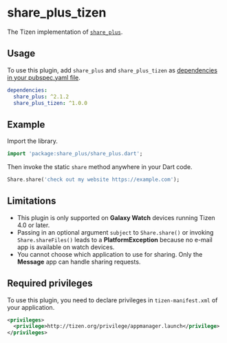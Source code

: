 # share_plus_tizen

The Tizen implementation of [`share_plus`](https://github.com/fluttercommunity/plus_plugins/tree/main/packages/share_plus).

## Usage

To use this plugin, add `share_plus` and `share_plus_tizen` as [dependencies in your pubspec.yaml file](https://flutter.io/platform-plugins/).

```yaml
dependencies:
  share_plus: ^2.1.2
  share_plus_tizen: ^1.0.0
```

## Example

Import the library.

``` dart
import 'package:share_plus/share_plus.dart';
```

Then invoke the static `share` method anywhere in your Dart code.

``` dart
Share.share('check out my website https://example.com');
```

## Limitations

- This plugin is only supported on **Galaxy Watch** devices running Tizen 4.0 or later.
- Passing in an optional argument `subject` to `Share.share()` or invoking `Share.shareFiles()` leads to a **PlatformException** because no e-mail app is available on watch devices.
- You cannot choose which application to use for sharing. Only the **Message** app can handle sharing requests.

## Required privileges

To use this plugin, you need to declare privileges in `tizen-manifest.xml` of your application.

``` xml
<privileges>
  <privilege>http://tizen.org/privilege/appmanager.launch</privilege>
</privileges>
```
